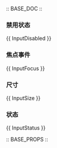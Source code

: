 :: BASE_DOC ::

### 禁用状态

{{ InputDisabled }}

### 焦点事件

{{ InputFocus }}
### 尺寸

{{ InputSize }}

### 状态

{{ InputStatus }}

:: BASE_PROPS ::

